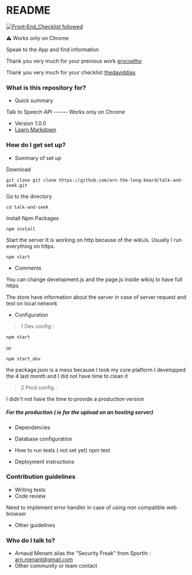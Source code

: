 # README #
[![Front‑End_Checklist followed](https://img.shields.io/badge/Front‑End_Checklist-followed-brightgreen.svg)](https://github.com/thedaviddias/Front-End-Checklist/)

 :warning: Works only on Chrome

Speak to the App and find information

Thank you very much for your previous work [grvcoelho](https://github.com/grvcoelho/react-voice-components)

Thank you very much for your checklist [thedaviddias](https://github.com/thedaviddias/Front-End-Checklist)

### What is this repository for? ###

* Quick summary


Talk to Speech API ------ Works only on Chrome

* Version
1.0.0
* [Learn Markdown](https://bitbucket.org/tutorials/markdowndemo)

### How do I get set up? ###

* Summary of set up

Download

    git clone git clone https://github.com/arn-the-long-beard/talk-and-seek.git

Go to the directory
   
    cd talk-and-seek
    
Install Npm Packages
    
    npm install 
    
Start the server
It is working on http because of the wikiJs. Usually I run everything on https.
    
    npm start
    
* Comments  

You can change development.js and the page.js inside wikisj to have full https

The store have information about the server in case of server request and test on local network

* Configuration

>1 Dev config :

    npm start
or
    
    npm start_dev

the package.json is a mess because I took my core platform I developped the 4 last month and I did not have time to clean it

>2 Prod config :

I didn't not have the time to provide a production version
    
##### For the production ( ie for the upload on an hosting server)
* Dependencies
* Database configuration


* How to run tests
( not set yet)
    npm test

* Deployment instructions

### Contribution guidelines ###

* Writing tests
* Code review

Need to implement error handler in case of using non compatible web browser

* Other guidelines


### Who do I talk to? ###

* Arnaud Menant alias the "Security Freak" from SportIn : arn.menant@gmail.com
* Other community or team contact
